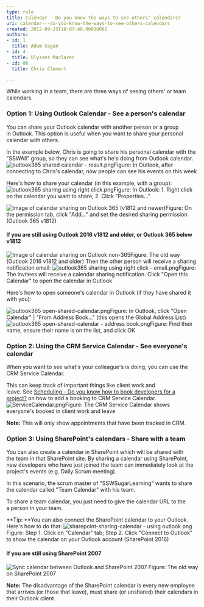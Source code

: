 ```yaml
---
type: rule
title: Calendar - Do you know the ways to see others' calendars?
uri: calendar---do-you-know-the-ways-to-see-others-calendars
created: 2012-09-25T18:07:48.0000000Z
authors:
- id: 1
  title: Adam Cogan
- id: 4
  title: Ulysses Maclaren
- id: 86
  title: Chris Clement

---
```


 
​While working in a team, there are three ways of seeing others' or team calendars.​
 
### Option 1: Using Outlook Calendar - See a person's calendar


You can share your Outlook calendar with another person or a group in Outlook. This option is useful when you want to share your personal calendar with others.

In the example below, Chris is going to share his personal calendar with the "SSWAll" group, so they can see what's he's doing from Outlook calendar.
![outlook365 shared calendar - result.png](/SiteAssets/calendar-do-you-know-the-ways-to-share-and-see-others-calendars/outlook365%20shared%20calendar%20-%20result.png)Figure: In Outlook, after connecting to Chris's calendar, now people can see his events on this week

Here's how to share your calendar (in this example, with a group):​
![outlook365 sharing using right click.png](/SiteAssets/calendar-do-you-know-the-ways-to-share-and-see-others-calendars/outlook365%20sharing%20using%20right%20click.png)Figure: In Outlook: 1. Right click on the calendar you want to share;​ 2. Click "Properties..."


![Image of calendar sharing on Outlook 365 (v1812 and newer)](/SiteAssets/calendar-do-you-know-the-ways-to-share-and-see-others-calendars/outlook365.jpg)Figure: On the permission tab, click "Add..." and set the desired sharing permission (Outlook 365 v1812)





#### If you are still using Outlook 2016 v1812 and older, or Outlook 365 below v1812

![Image of calendar sharing on Outlook non-365](/SiteAssets/calendar-do-you-know-the-ways-to-share-and-see-others-calendars/option1-outlook-calendar.png)Figure: The old way (Outlook 2016 v1812 and older)
 Then the other person will receive a sharing notification email: 
![outlook365 sharing using right click - email.png](/SiteAssets/calendar-do-you-know-the-ways-to-share-and-see-others-calendars/outlook365%20sharing%20using%20right%20click%20-%20email.png)Figure: The invitees will receive a calendar sharing notification. Click "Open this Calendar" to open the calendar in Outlook

Here's how to open someone's calendar in ​Outlook (if they have shared it with you):

![outlook365 open-shared-calendar.png](/SiteAssets/calendar-do-you-know-the-ways-to-share-and-see-others-calendars/outlook365%20open-shared-calendar.png)Figure: In Outlook, click "Open Calendar" | "From Address Book..." (this opens the Global Address List)
![outlook365 open-shared-calendar - address book.png](/SiteAssets/calendar-do-you-know-the-ways-to-share-and-see-others-calendars/outlook365%20open-shared-calendar%20-%20address%20book.png)Figure: Find their name, ensure their name is on the list, and click OK



### Option 2: Using the CRM Service Calendar - See everyone's calendar


When you want to see what's your colleague's is doing, you can use the CRM Service Calendar.

​This can keep track of important things like client work and leave. See [Scheduling - Do you know how to book developers for a project?](/_layouts/15/FIXUPREDIRECT.ASPX?WebId=3dfc0e07-e23a-4cbb-aac2-e778b71166a2&amp;TermSetId=07da3ddf-0924-4cd2-a6d4-a4809ae20160&amp;TermId=d51b4fd0-dc73-4e51-a6fd-e2354b6add89) on how to add a booking to CRM Service Calendar.
![ServiceCalendar.png](/PublishingImages/ServiceCalendar.png)F​igure: The CRM Service Calendar shows everyone's booked in client work and leave



**Note:** This will only show appointments that have been tracked in CRM.​

### Option 3: Using SharePoint's calendars - Share with a team


You can also create a calendar in SharePoint which will be shared with the team in that SharePoint site. By sharing a calendar using SharePoint, new developers who have just joined the team can immediately look at the project's events (e.g. Daily Scrum meeting).

In this scenario, the scrum master of "SSWSugarLearning" wants to share the calendar called "Team Calendar" with his team.

To share a team calendar, you just need to give the calendar URL to the a person in your team.



**Tip: **You can also connect the SharePoint calendar to your Outlook. Here's how to do that:​
![sharepoint-sharing-calendar - using outlook.png](/SiteAssets/calendar-do-you-know-the-ways-to-share-and-see-others-calendars/sharepoint-sharing-calendar%20-%20using%20outlook.png)​ Figure: Step 1. Click on "Calendar" tab; Step 2. Click "Connect to Outlook" to show the calendar on your Outlook account (SharePoint 2016)

#### If you are still using SharePoint 2007
![Sync calendar between Outlook and SharePoint 2007](/PublishingImages/Team_ShareCalendar_SharePoint.GIF)
Figure: The old way on SharePoint 2007

**Note:** The disadvantage of the SharePoint calendar is every new employee that arrives (or those that leave), must share (or unshared) their calendars in their Outlook client.


​



